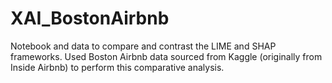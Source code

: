 # XAI_BostonAirbnb
Notebook and data to compare and contrast the LIME and SHAP frameworks. Used Boston Airbnb data sourced from Kaggle (originally from Inside Airbnb) to perform this comparative analysis.
